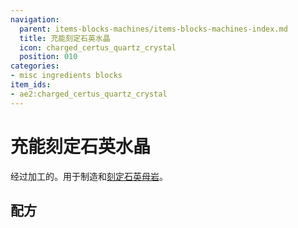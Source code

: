 ```yaml
---
navigation:
  parent: items-blocks-machines/items-blocks-machines-index.md
  title: 充能刻定石英水晶
  icon: charged_certus_quartz_crystal
  position: 010
categories:
- misc ingredients blocks
item_ids:
- ae2:charged_certus_quartz_crystal
---
```


# 充能刻定石英水晶

<ItemImage id="charged_certus_quartz_crystal" scale="4" />

经过<ItemLink id="charger" />加工的<ItemLink id="certus_quartz_crystal" />。用于制造<ItemLink id="fluix_crystal" />和[刻定石英母岩](../items-blocks-machines/budding_certus.md)。

## 配方

<RecipeFor id="charged_certus_quartz_crystal" />
